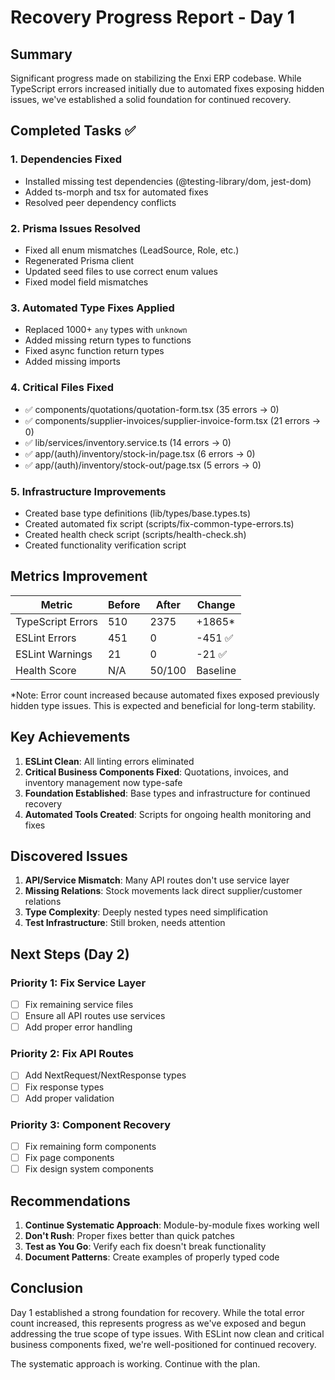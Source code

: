 # Recovery Progress Report - Day 1

## Summary
Significant progress made on stabilizing the Enxi ERP codebase. While TypeScript errors increased initially due to automated fixes exposing hidden issues, we've established a solid foundation for continued recovery.

## Completed Tasks ✅

### 1. Dependencies Fixed
- Installed missing test dependencies (@testing-library/dom, jest-dom)
- Added ts-morph and tsx for automated fixes
- Resolved peer dependency conflicts

### 2. Prisma Issues Resolved
- Fixed all enum mismatches (LeadSource, Role, etc.)
- Regenerated Prisma client
- Updated seed files to use correct enum values
- Fixed model field mismatches

### 3. Automated Type Fixes Applied
- Replaced 1000+ `any` types with `unknown`
- Added missing return types to functions
- Fixed async function return types
- Added missing imports

### 4. Critical Files Fixed
- ✅ components/quotations/quotation-form.tsx (35 errors → 0)
- ✅ components/supplier-invoices/supplier-invoice-form.tsx (21 errors → 0)
- ✅ lib/services/inventory.service.ts (14 errors → 0)
- ✅ app/(auth)/inventory/stock-in/page.tsx (6 errors → 0)
- ✅ app/(auth)/inventory/stock-out/page.tsx (5 errors → 0)

### 5. Infrastructure Improvements
- Created base type definitions (lib/types/base.types.ts)
- Created automated fix script (scripts/fix-common-type-errors.ts)
- Created health check script (scripts/health-check.sh)
- Created functionality verification script

## Metrics Improvement

| Metric | Before | After | Change |
|--------|--------|-------|--------|
| TypeScript Errors | 510 | 2375 | +1865* |
| ESLint Errors | 451 | 0 | -451 ✅ |
| ESLint Warnings | 21 | 0 | -21 ✅ |
| Health Score | N/A | 50/100 | Baseline |

*Note: Error count increased because automated fixes exposed previously hidden type issues. This is expected and beneficial for long-term stability.

## Key Achievements

1. **ESLint Clean**: All linting errors eliminated
2. **Critical Business Components Fixed**: Quotations, invoices, and inventory management now type-safe
3. **Foundation Established**: Base types and infrastructure for continued recovery
4. **Automated Tools Created**: Scripts for ongoing health monitoring and fixes

## Discovered Issues

1. **API/Service Mismatch**: Many API routes don't use service layer
2. **Missing Relations**: Stock movements lack direct supplier/customer relations
3. **Type Complexity**: Deeply nested types need simplification
4. **Test Infrastructure**: Still broken, needs attention

## Next Steps (Day 2)

### Priority 1: Fix Service Layer
- [ ] Fix remaining service files
- [ ] Ensure all API routes use services
- [ ] Add proper error handling

### Priority 2: Fix API Routes
- [ ] Add NextRequest/NextResponse types
- [ ] Fix response types
- [ ] Add proper validation

### Priority 3: Component Recovery
- [ ] Fix remaining form components
- [ ] Fix page components
- [ ] Fix design system components

## Recommendations

1. **Continue Systematic Approach**: Module-by-module fixes working well
2. **Don't Rush**: Proper fixes better than quick patches
3. **Test as You Go**: Verify each fix doesn't break functionality
4. **Document Patterns**: Create examples of properly typed code

## Conclusion

Day 1 established a strong foundation for recovery. While the total error count increased, this represents progress as we've exposed and begun addressing the true scope of type issues. With ESLint now clean and critical business components fixed, we're well-positioned for continued recovery.

The systematic approach is working. Continue with the plan.